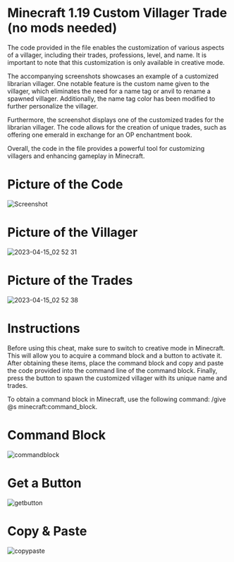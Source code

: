 # Minecraft 1.19 Custom Villager Trade (no mods needed)

The code provided in the file enables the customization of various aspects of a villager, including their trades, professions, level, and name. It is important to note that this customization is only available in creative mode.

The accompanying screenshots showcases an example of a customized librarian villager. One notable feature is the custom name given to the villager, which eliminates the need for a name tag or anvil to rename a spawned villager. Additionally, the name tag color has been modified to further personalize the villager.

Furthermore, the screenshot displays one of the customized trades for the librarian villager. The code allows for the creation of unique trades, such as offering one emerald in exchange for an OP enchantment book.

Overall, the code in the file provides a powerful tool for customizing villagers and enhancing gameplay in Minecraft.

# Picture of the Code
![Screenshot](https://user-images.githubusercontent.com/122061061/232193540-0efe3fe3-f4e4-4259-90e4-d2192098ab4b.png)

# Picture of the Villager 
![2023-04-15_02 52 31](https://user-images.githubusercontent.com/122061061/232193663-a6446b49-5e9c-41de-80df-be4f09ebbb2f.png)

# Picture of the Trades
![2023-04-15_02 52 38](https://user-images.githubusercontent.com/122061061/232193664-711a943f-fc7b-4be4-b3a8-54633eea7ecc.png)

# Instructions

Before using this cheat, make sure to switch to creative mode in Minecraft. This will allow you to acquire a command block and a button to activate it. After obtaining these items, place the command block and copy and paste the code provided into the command line of the command block. Finally, press the button to spawn the customized villager with its unique name and trades.

To obtain a command block in Minecraft, use the following command: /give @s minecraft:command_block.

# Command Block
![commandblock](https://user-images.githubusercontent.com/122061061/232194127-7b422e3b-0e2d-4a75-a441-64f1153c255b.png)

# Get a Button
![getbutton](https://user-images.githubusercontent.com/122061061/232194128-4463ec7c-e947-40eb-89a9-1e8af74e0f98.png)

# Copy & Paste
![copypaste](https://user-images.githubusercontent.com/122061061/232194126-33faa529-94b6-4383-b95c-d0bb661d09fb.png)
